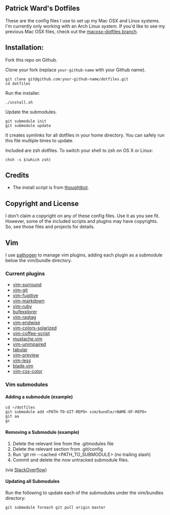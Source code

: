 Patrick Ward's Dotfiles
-----------------------

These are the config files I use to set up my Mac OSX and Linux systems. I'm currently only working with an Arch Linux system. If you'd like to see my previous Mac OSX files, check out the [macosx-dotfiles branch](https://github.com/patrickward/dotfiles/tree/macosx-dotfiles).

## Installation:

Fork this repo on Github.

Clone your fork (replace `your-github-name` with your Github name).

    git clone git@github.com:your-github-name/dotfiles.git
    cd dotfiles

Run the installer.

    ./install.sh

Update the submodules.

    git submodule init
    git submodule update

It creates symlinks for all dotfiles in your home directory. You can safely run this file multiple times to update.

Included are zsh dotfiles. To switch your shell to zsh on OS X or Linux:

    chsh -s $(which zsh)

## Credits

- The install script is from [thoughtbot](https://github.com/thoughtbot/dotfiles).

## Copyright and License

I don't claim a copyright on any of these config files. Use it as you see fit.
However, some of the included scripts and plugins may have copyrights. So, see those
files and projects for details.

## Vim

I use [pathogen](https://github.com/tpope/vim-pathogen) to manage vim plugins, adding each plugin as a submodule below the vim/bundle directory.


### Current plugins

* [vim-surround](https://github.com/tpope/vim-surround)
* [vim-git](https://github.com/tpope/vim-git)
* [vim-fugitive](https://github.com/tpope/vim-fugitive)
* [vim-markdown](https://github.com/tpope/vim-markdown)
* [vim-ruby](https://github.com/vim-ruby/vim-ruby)
* [bufexplorer](https://github.com/vim-scripts/bufexplorer.zip)
* [vim-ragtag](https://github.com/tpope/vim-ragtag)
* [vim-endwise](http://github.com/tpope/vim-endwise)
* [vim-colors-solarized](https://github.com/altercation/vim-colors-solarized)
* [vim-coffee-script](https://github.com/kchmck/vim-coffee-script)
* [mustache.vim](https://github.com/juvenn/mustache.vim)
* [vim-unimpaired](https://github.com/tpope/vim-unimpaired)
* [tabular](https://github.com/godlygeek/tabular)
* [vim-preview](https://github.com/greyblake/vim-preview)
* [vim-less](https://github.com/groenewege/vim-less)
* [blade.vim](https://github.com/johnhamelink/blade.vim)
* [vim-css-color](https://github.com/skammer/vim-css-color.git)

### Vim submodules

#### Adding a submodule (example)

    cd ~/dotfiles
    git submodule add <PATH-TO-GIT-REPO> vim/bundle/<NAME-OF-REPO>
    git aa
    gc

#### Removing a Submodule (example)

1. Delete the relevant line from the .gitmodules file
2. Delete the relevant section from .git/config
3. Run 'git rm --cached <PATH_TO_SUBMODULE> (no trailing slash)
4. Commit and delete the now untracked submodule files.

(via [StackOverflow](http://stackoverflow.com/questions/1260748/how-do-i-remove-a-git-submodule))

#### Updating all Submodules

Run the following to update each of the submodules under the vim/bundles directory:

    git submodule foreach git pull origin master

